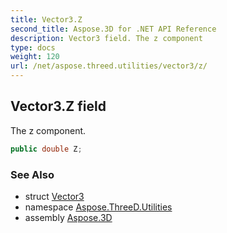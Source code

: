 ```yaml
---
title: Vector3.Z
second_title: Aspose.3D for .NET API Reference
description: Vector3 field. The z component
type: docs
weight: 120
url: /net/aspose.threed.utilities/vector3/z/
---
```

## Vector3.Z field

The z component.

```csharp
public double Z;
```

### See Also

* struct [Vector3](../)
* namespace [Aspose.ThreeD.Utilities](../../../aspose.threed.utilities/)
* assembly [Aspose.3D](../../../)


